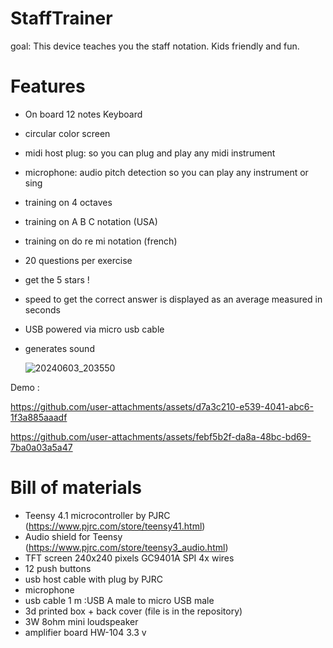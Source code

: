 # StaffTrainer

goal: This device teaches you the staff notation.
Kids friendly and fun.

# Features
* On board 12 notes Keyboard
* circular color screen
* midi host plug: so you can plug and play any midi instrument
* microphone: audio pitch detection so you can play any instrument or sing
* training on 4 octaves
* training on A B C notation (USA)
* training on do re mi notation (french)
* 20 questions per exercise
* get the 5 stars !
* speed to get the correct answer is displayed as an average measured in seconds
* USB powered via micro usb cable
* generates sound


  ![20240603_203550](https://github.com/user-attachments/assets/a966fabd-dfae-45da-9099-98236aba14e7)

Demo :


https://github.com/user-attachments/assets/d7a3c210-e539-4041-abc6-1f3a885aaadf



https://github.com/user-attachments/assets/febf5b2f-da8a-48bc-bd69-7ba0a03a5a47

# Bill of materials
* Teensy 4.1 microcontroller by PJRC (https://www.pjrc.com/store/teensy41.html)
* Audio shield for Teensy (https://www.pjrc.com/store/teensy3_audio.html)
* TFT screen 240x240 pixels GC9401A SPI 4x wires
* 12 push buttons
* usb host cable with plug by PJRC
* microphone
* usb cable 1 m :USB A male to micro USB male
* 3d printed box + back cover (file is in the repository)
* 3W 8ohm mini loudspeaker
* amplifier board HW-104 3.3 v

